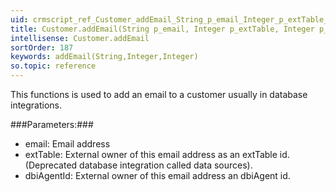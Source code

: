 ```yaml
---
uid: crmscript_ref_Customer_addEmail_String_p_email_Integer_p_extTable_Integer_p_dbiAgentId
title: Customer.addEmail(String p_email, Integer p_extTable, Integer p_dbiAgentId)
intellisense: Customer.addEmail
sortOrder: 187
keywords: addEmail(String,Integer,Integer)
so.topic: reference
---
```



This functions is used to add an email to a customer usually in database integrations.




###Parameters:###


 - email: Email address
 - extTable: External owner of this email address as an extTable id. (Deprecated database integration called data sources).
 - dbiAgentId: External owner of this email address an dbiAgent id.



